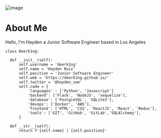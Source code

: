 ![image](https://github.com/user-attachments/assets/7ce772f6-c782-4d72-b7b6-72b5a80688c3)



<h1>About Me</h1>
Hello, I'm Hayden a Junior Software Engineer based in Los Angeles 
<p></p>

    class Deerk1ng:
  
      def __init__(self):
          self.username = 'deerk1ng'
          self.name = 'Hayden Ruiz'
          self.position = 'Junior Software Engineer'
          self.web = 'https://deerk1ng.github.io/'
          self.twitter = '@hayden_swe'
          self.code = {
              'languages' : ['Python', 'Javascript']
              'backend': ['Flask', 'NodeJS', 'sequelize'],
              'database': ['PostgreSQL', 'SQLite3'],
              'devops': ['Docker', 'AWS'],
              'frontend': ['HTML', 'CSS', 'ReactJS', 'React', 'Redux'],
              'tools': ['GIT', 'GitHub', 'GitLab','SQLAlchemy'],
          }
  
      def __str__(self):
          return f'{self.name} | {self.position}'



